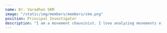 ```yaml
---
name: Dr. Varadhan SKM
image: "/static/img/members/members/skm.png"
position: Principal Investigator 
description: "I am a movement chauvinist. I love analyzing movements of people. I am a believer in continuous learning (I still take online courses). I love interacting and connecting with students. When I am not working, I love playing with my daughters."
---
```

